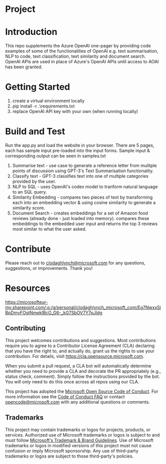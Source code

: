 # Project

# Introduction 
This repo supplements the Azure OpenAI one-pager by providing code examples of some of the functionalities of OpenAI e.g. text summarisation, NLP to code, text classification, text similarity and document search. OpenAI APIs are used in place of Azure's OpenAI APIs until access to AOAI has been granted.

# Getting Started
1.	create a virtual environment locally
2.  pip install -r .\requirements.txt
3.	replace OpenAI API key with your own (when running locally)

# Build and Test
Run the app.py and load the website in your browser.
There are 5 pages, each has sample input pre-loaded into the input forms. Sample input & corresponding output can be seen in samples.txt
1.  Summarise text - use case to generate a reference letter from mulitple points of discussion using GPT-3's Text Summarisation functionality.
2.  Classify text - GPT-3 classifies text into one of multiple categories provided by the user.
3.  NLP to SQL - uses OpenAI's codex model to tranform natural language to an SQL query.
4.  Similarity Embedding - compares two pieces of text by transforming each into an embedding vector & using cosine similarity to generate a similarity score.
5.  Document Search - creates embeddings for a set of Amazon food reviews (already done - just loaded into memory). compares these embeddings to the embedded user input and returns the top 3 reviews most similar to what the user asked.

# Contribute
Please reach out to clodaghlynch@microsoft.com for any questions, suggestions, or improvements. Thank you!

# Resources
https://microsofteur-my.sharepoint.com/:o:/g/personal/clodaghlynch_microsoft_com/Eg7NwxxSiBpDmyFOqlNmekIBcO_G6-_kG7SbOV7Y7pJIdg 

## Contributing

This project welcomes contributions and suggestions.  Most contributions require you to agree to a
Contributor License Agreement (CLA) declaring that you have the right to, and actually do, grant us
the rights to use your contribution. For details, visit https://cla.opensource.microsoft.com.

When you submit a pull request, a CLA bot will automatically determine whether you need to provide
a CLA and decorate the PR appropriately (e.g., status check, comment). Simply follow the instructions
provided by the bot. You will only need to do this once across all repos using our CLA.

This project has adopted the [Microsoft Open Source Code of Conduct](https://opensource.microsoft.com/codeofconduct/).
For more information see the [Code of Conduct FAQ](https://opensource.microsoft.com/codeofconduct/faq/) or
contact [opencode@microsoft.com](mailto:opencode@microsoft.com) with any additional questions or comments.

## Trademarks

This project may contain trademarks or logos for projects, products, or services. Authorized use of Microsoft 
trademarks or logos is subject to and must follow 
[Microsoft's Trademark & Brand Guidelines](https://www.microsoft.com/en-us/legal/intellectualproperty/trademarks/usage/general).
Use of Microsoft trademarks or logos in modified versions of this project must not cause confusion or imply Microsoft sponsorship.
Any use of third-party trademarks or logos are subject to those third-party's policies.
